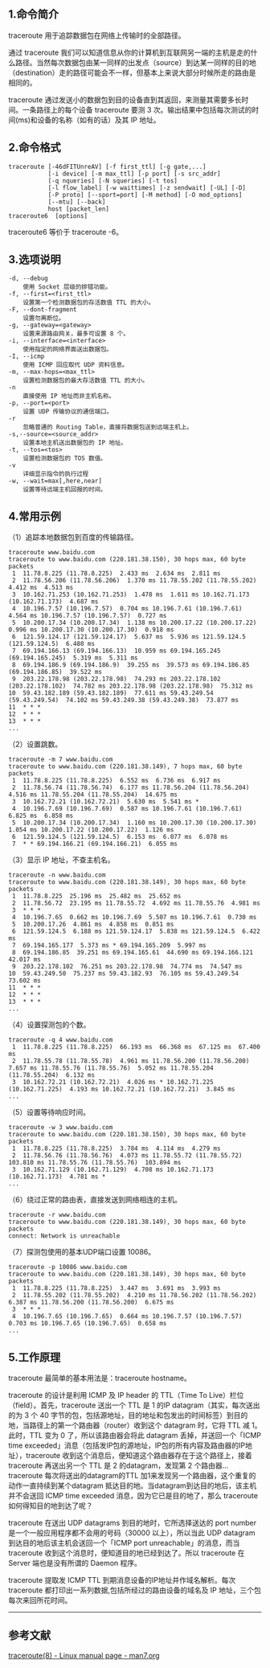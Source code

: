 ## 1.命令简介
traceroute 用于追踪数据包在网络上传输时的全部路径。

通过 traceroute 我们可以知道信息从你的计算机到互联网另一端的主机是走的什么路径。当然每次数据包由某一同样的出发点（source）到达某一同样的目的地（destination）走的路径可能会不一样，但基本上来说大部分时候所走的路由是相同的。

traceroute 通过发送小的数据包到目的设备直到其返回，来测量其需要多长时间。一条路径上的每个设备 traceroute 要测 3 次。输出结果中包括每次测试的时间(ms)和设备的名称（如有的话）及其 IP 地址。

## 2.命令格式
```shell
traceroute [-46dFITUnreAV] [-f first_ttl] [-g gate,...]
		   [-i device] [-m max_ttl] [-p port] [-s src_addr]
		   [-q nqueries] [-N squeries] [-t tos]
		   [-l flow_label] [-w waittimes] [-z sendwait] [-UL] [-D]
		   [-P proto] [--sport=port] [-M method] [-O mod_options]
		   [--mtu] [--back]
		   host [packet_len]
traceroute6  [options]
```
traceroute6 等价于 traceroute -6。

## 3.选项说明
```
-d, --debug
	使用 Socket 层级的排错功能。
-f, --first=<first_ttl>
	设置第一个检测数据包的存活数值 TTL 的大小。
-F, --dont-fragment
	设置勿离断位。
-g, --gateway=<gateway>
	设置来源路由网关，最多可设置 8 个。
-i, --interface=<interface>
	使用指定的网络界面送出数据包。
-I, --icmp
	使用 ICMP 回应取代 UDP 资料信息。
-m, --max-hops=<max_ttl>
	设置检测数据包的最大存活数值 TTL 的大小。
-n
	直接使用 IP 地址而非主机名称。
-p, --port=<port>
	设置 UDP 传输协议的通信端口。
-r
	忽略普通的 Routing Table，直接将数据包送到远端主机上。
-s,--source=<source_addr>
	设置本地主机送出数据包的 IP 地址。
-t, --tos=<tos>
	设置检测数据包的 TOS 数值。
-v
	详细显示指令的执行过程
-w, --wait=max[,here,near]
	设置等待远端主机回报的时间。
```
## 4.常用示例
（1）追踪本地数据包到百度的传输路径。
```shell
traceroute www.baidu.com
traceroute to www.baidu.com (220.181.38.150), 30 hops max, 60 byte packets
 1  11.78.8.225 (11.78.8.225)  2.433 ms  2.634 ms  2.811 ms
 2  11.78.56.206 (11.78.56.206)  1.370 ms 11.78.55.202 (11.78.55.202)  4.412 ms  4.513 ms
 3  10.162.71.253 (10.162.71.253)  1.478 ms  1.611 ms 10.162.71.173 (10.162.71.173)  4.687 ms
 4  10.196.7.57 (10.196.7.57)  0.704 ms 10.196.7.61 (10.196.7.61)  4.564 ms 10.196.7.57 (10.196.7.57)  0.727 ms
 5  10.200.17.34 (10.200.17.34)  1.138 ms 10.200.17.22 (10.200.17.22)  0.996 ms 10.200.17.30 (10.200.17.30)  0.918 ms
 6  121.59.124.17 (121.59.124.17)  5.637 ms  5.936 ms 121.59.124.5 (121.59.124.5)  6.480 ms
 7  69.194.166.13 (69.194.166.13)  10.959 ms 69.194.165.245 (69.194.165.245)  5.319 ms  5.311 ms
 8  69.194.186.9 (69.194.186.9)  39.255 ms  39.573 ms 69.194.186.85 (69.194.186.85)  39.522 ms
 9  203.22.178.98 (203.22.178.98)  74.293 ms 203.22.178.102 (203.22.178.102)  74.782 ms 203.22.178.98 (203.22.178.98)  75.312 ms
10  59.43.182.189 (59.43.182.189)  77.611 ms 59.43.249.54 (59.43.249.54)  74.102 ms 59.43.249.38 (59.43.249.38)  73.877 ms
11  * * *
12  * * *
13  * * *
...
```
（2）设置跳数。
```shell
traceroute -m 7 www.baidu.com
traceroute to www.baidu.com (220.181.38.149), 7 hops max, 60 byte packets
 1  11.78.8.225 (11.78.8.225)  6.552 ms  6.736 ms  6.917 ms
 2  11.78.56.74 (11.78.56.74)  6.177 ms 11.78.56.204 (11.78.56.204)  4.516 ms 11.78.55.204 (11.78.55.204)  14.675 ms
 3  10.162.72.21 (10.162.72.21)  5.630 ms  5.541 ms *
 4  10.196.7.69 (10.196.7.69)  0.587 ms 10.196.7.61 (10.196.7.61)  6.825 ms  6.858 ms
 5  10.200.17.34 (10.200.17.34)  1.160 ms 10.200.17.30 (10.200.17.30)  1.054 ms 10.200.17.22 (10.200.17.22)  1.126 ms
 6  121.59.124.5 (121.59.124.5)  6.153 ms  6.077 ms  6.078 ms
 7  * * 69.194.166.21 (69.194.166.21)  6.055 ms
```
（3）显示 IP 地址，不查主机名。
```shell
traceroute -n www.baidu.com
traceroute to www.baidu.com (220.181.38.149), 30 hops max, 60 byte packets
 1  11.78.8.225  25.196 ms  25.482 ms  25.652 ms
 2  11.78.56.72  23.195 ms 11.78.55.72  4.692 ms 11.78.55.76  4.981 ms
 3  * * *
 4  10.196.7.65  0.662 ms 10.196.7.69  5.507 ms 10.196.7.61  0.730 ms
 5  10.200.17.26  4.861 ms  4.858 ms  0.851 ms
 6  121.59.124.5  6.188 ms 121.59.124.17  5.838 ms 121.59.124.5  6.422 ms
 7  69.194.165.177  5.373 ms * 69.194.165.209  5.997 ms
 8  69.194.186.85  39.251 ms 69.194.165.61  44.690 ms 69.194.166.121  42.017 ms
 9  203.22.178.102  76.251 ms 203.22.178.98  74.774 ms  74.547 ms
10  59.43.249.50  75.237 ms 59.43.182.93  76.105 ms 59.43.249.54  73.602 ms
11  * * *
12  * * *
13  * * *
...
```

（4）设置探测包的个数。
```shell
traceroute -q 4 www.baidu.com
 1  11.78.8.225 (11.78.8.225)  66.193 ms  66.368 ms  67.125 ms  67.400 ms
 2  11.78.55.78 (11.78.55.78)  4.961 ms 11.78.56.200 (11.78.56.200)  7.657 ms 11.78.55.76 (11.78.55.76)  5.052 ms 11.78.55.204 (11.78.55.204)  6.132 ms
 3  10.162.72.21 (10.162.72.21)  4.026 ms * 10.162.71.225 (10.162.71.225)  4.193 ms 10.162.72.21 (10.162.72.21)  3.845 ms
...
```
（5）设置等待响应时间。
```shell
traceroute -w 3 www.baidu.com
traceroute to www.baidu.com (220.181.38.150), 30 hops max, 60 byte packets
 1  11.78.8.225 (11.78.8.225)  3.784 ms  4.114 ms  4.279 ms
 2  11.78.56.76 (11.78.56.76)  4.073 ms 11.78.55.72 (11.78.55.72)  103.810 ms 11.78.55.76 (11.78.55.76)  103.894 ms
 3  10.162.71.129 (10.162.71.129)  4.708 ms 10.162.71.173 (10.162.71.173)  4.781 ms *
...
```
（6）绕过正常的路由表，直接发送到网络相连的主机。
```shell
traceroute -r www.baidu.com
traceroute to www.baidu.com (220.181.38.149), 30 hops max, 60 byte packets
connect: Network is unreachable
```
（7）探测包使用的基本UDP端口设置 10086。
```shell
traceroute -p 10086 www.baidu.com
traceroute to www.baidu.com (220.181.38.149), 30 hops max, 60 byte packets
 1  11.78.8.225 (11.78.8.225)  3.447 ms  3.691 ms  3.993 ms
 2  11.78.55.202 (11.78.55.202)  4.210 ms 11.78.56.202 (11.78.56.202)  6.387 ms 11.78.56.200 (11.78.56.200)  6.675 ms
 3  * * *
 4  10.196.7.65 (10.196.7.65)  0.664 ms 10.196.7.57 (10.196.7.57)  0.703 ms 10.196.7.65 (10.196.7.65)  0.658 ms
...
```
## 5.工作原理
traceroute 最简单的基本用法是：traceroute hostname。

traceroute 的设计是利用 ICMP 及 IP header 的 TTL（Time To Live）栏位（field）。首先，traceroute 送出一个 TTL 是 1 的IP datagram（其实，每次送出的为 3 个 40 字节的包，包括源地址，目的地址和包发出的时间标签）到目的地，当路径上的第一个路由器（router）收到这个 datagram 时，它将 TTL 减 1。此时，TTL 变为 0 了，所以该路由器会将此 datagram 丢掉，并送回一个「ICMP time exceeded」消息（包括发IP包的源地址，IP包的所有内容及路由器的IP地址），traceroute 收到这个消息后，便知道这个路由器存在于这个路径上，接着 traceroute 再送出另一个 TTL 是 2 的datagram，发现第 2 个路由器… traceroute 每次将送出的datagram的TTL 加1来发现另一个路由器，这个重复的动作一直持续到某个datagram 抵达目的地。当datagram到达目的地后，该主机并不会送回 ICMP time exceeded 消息，因为它已是目的地了，那么 traceroute 如何得知目的地到达了呢？

traceroute 在送出 UDP datagrams 到目的地时，它所选择送达的 port number 是一个一般应用程序都不会用的号码（30000 以上），所以当此 UDP datagram 到达目的地后该主机会送回一个「ICMP port unreachable」的消息，而当 traceroute 收到这个消息时，便知道目的地已经到达了。所以 traceroute 在 Server 端也是没有所谓的 Daemon 程序。

traceroute 提取发 ICMP TTL 到期消息设备的IP地址并作域名解析。每次 traceroute 都打印出一系列数据,包括所经过的路由设备的域名及 IP 地址，三个包每次来回所花时间。

---
## 参考文献
[traceroute(8) - Linux manual page - man7.org](https://man7.org/linux/man-pages/man8/traceroute.8.html)

<Vssue title="traceroute" />